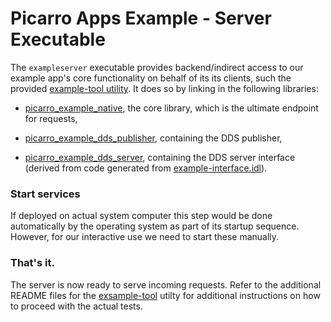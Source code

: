 Picarro Apps Example - Server Executable
=============================================

The `exampleserver` executable provides backend/indirect access to our example app's core functionality on behalf of its its clients, such the provided [example-tool utility](../utils/tool).  It does so by linking in the following libraries:

* [picarro_example_native](../impl/native/README.md), the core library, which is the ultimate endpoint for requests,

* [picarro_example_dds_publisher](../impl/dds/dds-publisher), containing the DDS publisher,

* [picarro_example_dds_server](../impl/dds/rpc-server), containing the DDS server interface (derived from code generated from [example-interface.idl](../../idl/example-interface.idl)).


### Start services

If deployed on actual system computer this step would be done automatically by the operating system as part of its startup sequence. However, for our interactive use we need to start these manually.

### That's it.

The server is now ready to serve incoming requests. Refer to the additional README files for the [exsample-tool](../utils/tool/README.md) utilty for additional instructions on how to proceed with the actual tests.

